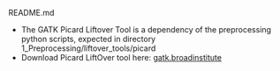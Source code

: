 README.md
* The GATK Picard Liftover Tool is a dependency of the preprocessing python scripts, expected in directory 1_Preprocessing/liftover_tools/picard
* Download Picard LiftOver tool here: [gatk.broadinstitute](https://gatk.broadinstitute.org/hc/en-us/articles/360037060932-LiftoverVcf-Picard-)
